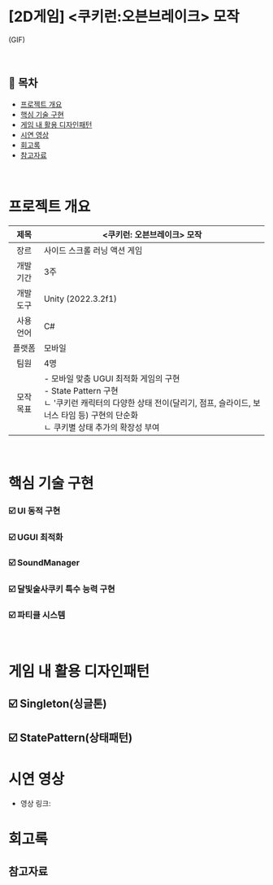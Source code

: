 # [2D게임] <쿠키런:오븐브레이크> 모작
(GIF)

</br>

## :memo: 목차

- [프로젝트 개요](#프로젝트-개요)
- [핵심 기술 구현](#핵심-기술-구현)
- [게임 내 활용 디자인패턴](#게임-내-활용-디자인패턴)
- [시연 영상](#시연-영상)
- [회고록](#회고록)
- [참고자료](#참고자료)

</br>

# 프로젝트 개요

|제목|<쿠키런: 오븐브레이크> 모작|
|:------:|---|
|장르|사이드 스크롤 러닝 액션 게임|
|개발 기간|3주|
|개발 도구|Unity (2022.3.2f1)|
|사용 언어|C#|
|플랫폼|모바일|
|팀원|4명|
|모작 목표| - 모바일 맞춤 UGUI 최적화 게임의 구현 <br> - State Pattern 구현 <br> ㄴ '쿠키런 캐릭터의 다양한 상태 전이(달리기, 점프, 슬라이드, 보너스 타임 등) 구현의 단순화 <br> ㄴ 쿠키별 상태 추가의 확장성 부여

</br>

# 핵심 기술 구현

### :ballot_box_with_check: UI 동적 구현
### :ballot_box_with_check: UGUI 최적화
### :ballot_box_with_check: SoundManager
### :ballot_box_with_check: 달빛술사쿠키 특수 능력 구현
### :ballot_box_with_check: 파티클 시스템

</br>

# 게임 내 활용 디자인패턴
## :ballot_box_with_check: Singleton(싱글톤)
## :ballot_box_with_check: StatePattern(상태패턴)

# 시연 영상

- 영상 링크:

# 회고록

## 참고자료
